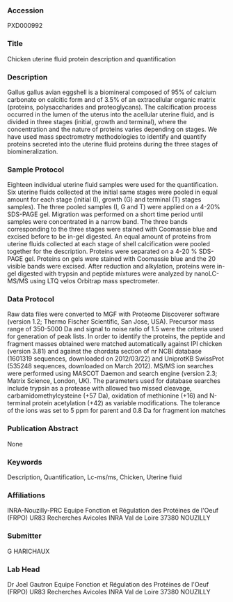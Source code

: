 ### Accession
PXD000992

### Title
Chicken uterine fluid protein description and quantification

### Description
Gallus gallus avian eggshell is a biomineral composed of 95% of calcium carbonate on calcitic form and of 3.5% of an extracellular organic matrix (proteins, polysaccharides and proteoglycans). The calcification process occurred in the lumen of the uterus into the acellular uterine fluid, and is divided in three stages (initial, growth and terminal), where the concentration and the nature of proteins varies depending on stages. We have used mass spectrometry methodologies to identify and quantify proteins secreted into the uterine fluid proteins during the three stages of biomineralization.

### Sample Protocol
Eighteen individual uterine fluid samples were used for the quantification. Six uterine fluids collected at the initial same stages were pooled in equal amount for each stage (initial (I), growth (G) and terminal (T) stages samples). The three pooled samples (I, G and T) were applied on a 4-20% SDS-PAGE gel. Migration was performed on a short time period until samples were concentrated in a narrow band. The three bands corresponding to the three stages were stained with Coomassie blue and excised before to be in-gel digested. An equal amount of proteins from uterine fluids collected at each stage of shell calcification were pooled together for the description. Proteins were separated on a 4-20 % SDS-PAGE gel. Proteins on gels were stained with Coomassie blue and the 20 visible bands were excised. After reduction and alkylation, proteins were in-gel digested with trypsin and peptide mixtures were analyzed by nanoLC-MS/MS using LTQ velos Orbitrap mass spectrometer.

### Data Protocol
Raw data files were converted to MGF with Proteome Discoverer software (version 1.2; Thermo Fischer Scientific, San Jose, USA). Precursor mass range of 350-5000 Da and signal to noise ratio of 1.5 were the criteria used for generation of peak lists. In order to identify the proteins, the peptide and fragment masses obtained were matched automatically against IPI chicken (version 3.81) and against the chordata section of nr NCBI database (1601319 sequences, downloaded on 2012/03/22) and UniprotKB SwissProt (535248 sequences, downloaded on March 2012). MS/MS ion searches were performed using MASCOT Daemon and search engine (version 2.3; Matrix Science, London, UK). The parameters used for database searches include trypsin as a protease with allowed two missed cleavage, carbamidomethylcysteine (+57 Da), oxidation of methionine (+16) and N-terminal protein acetylation (+42) as variable modifications. The tolerance of the ions was set to 5 ppm for parent and 0.8 Da for fragment ion matches

### Publication Abstract
None

### Keywords
Description, Quantification, Lc-ms/ms, Chicken, Uterine fluid

### Affiliations
INRA-Nouzilly-PRC
Equipe Fonction et Régulation des Protéines de l'Oeuf (FRPO) UR83 Recherches Avicoles INRA Val de Loire 37380 NOUZILLY

### Submitter
G HARICHAUX

### Lab Head
Dr Joel Gautron
Equipe Fonction et Régulation des Protéines de l'Oeuf (FRPO) UR83 Recherches Avicoles INRA Val de Loire 37380 NOUZILLY


